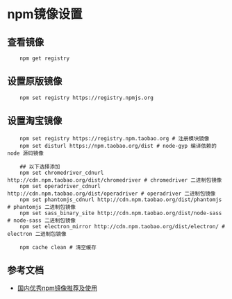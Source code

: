 # npm镜像设置

## 查看镜像
```
    npm get registry
```

## 设置原版镜像
```
    npm set registry https://registry.npmjs.org
```

## 设置淘宝镜像
```
    npm set registry https://registry.npm.taobao.org # 注册模块镜像
    npm set disturl https://npm.taobao.org/dist # node-gyp 编译依赖的 node 源码镜像
    
    ## 以下选择添加
    npm set chromedriver_cdnurl http://cdn.npm.taobao.org/dist/chromedriver # chromedriver 二进制包镜像
    npm set operadriver_cdnurl http://cdn.npm.taobao.org/dist/operadriver # operadriver 二进制包镜像
    npm set phantomjs_cdnurl http://cdn.npm.taobao.org/dist/phantomjs # phantomjs 二进制包镜像
    npm set sass_binary_site http://cdn.npm.taobao.org/dist/node-sass # node-sass 二进制包镜像
    npm set electron_mirror http://cdn.npm.taobao.org/dist/electron/ # electron 二进制包镜像
    
    npm cache clean # 清空缓存
```

## 参考文档
* [国内优秀npm镜像推荐及使用](http://blog.imchen.cc/blog/npm-source-of-china/)